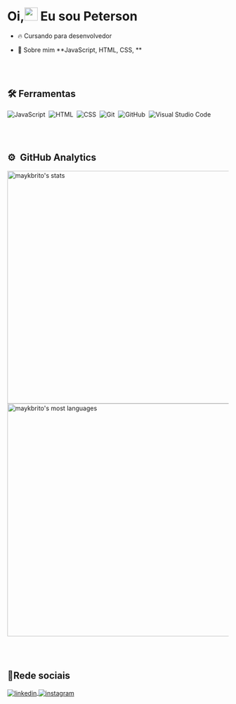 
<h1 align="left">Oi,<img src="https://raw.githubusercontent.com/kaueMarques/kaueMarques/master/hi.gif" width="30px"> Eu sou Peterson</h1>


- 🔥 Cursando para desenvolvedor

- 💬 Sobre mim **JavaScript, HTML, CSS, **


<br><br>

## 🛠 Ferramentas

![JavaScript](https://img.shields.io/badge/-JavaScript-05122A?style=flat&logo=javascript)&nbsp;
![HTML](https://img.shields.io/badge/-HTML-05122A?style=flat&logo=HTML5)&nbsp;
![CSS](https://img.shields.io/badge/-CSS-05122A?style=flat&logo=CSS3&logoColor=1572B6)&nbsp;
![Git](https://img.shields.io/badge/-Git-05122A?style=flat&logo=git)&nbsp;
![GitHub](https://img.shields.io/badge/-GitHub-05122A?style=flat&logo=github)&nbsp;
![Visual Studio Code](https://img.shields.io/badge/-Visual%20Studio%20Code-05122A?style=flat&logo=visual-studio-code&logoColor=007ACC)

<br><br>
## ⚙️ &nbsp;GitHub Analytics

<p align="left">
<img width="530em" src="https://github-readme-stats.vercel.app/api?username=peter2016p&show_icons=true&theme=vision-friendly-dark" alt="maykbrito's stats"/>
<img width="530em" src="https://github-readme-stats.vercel.app/api/top-langs/?username=peter2016p&layout=compact&theme=vision-friendly-dark" alt="maykbrito's most languages"/>
</p>

<br><br>

## 👨Rede sociais

</a>
<a href="https://linkedin.com/in/Peterson Taciano" target="_blank">
  <img align="center" src="https://img.shields.io/badge/-Peterson-05122A?style=flat&logo=linkedin" alt="linkedin"/>
</a>
<a href="https://instagram.com/Peterson Taciano" target="_blank">
 <img align="center" src="https://img.shields.io/badge/-Peterson-05122A?style=flat&logo=instagram" alt="instagram"/>
</a>




<!--
**maykbrito/maykbrito** is a ✨ _special_ ✨ repository because its `README.md` (this file) appears on your GitHub profile.

Here are some ideas to get you started:
